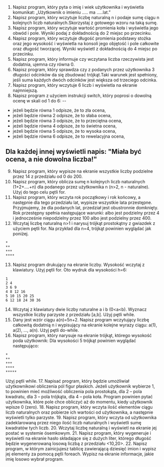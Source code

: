 1. Napisz program, który pyta o imię i wiek użytkownika i wyświetla komunikat: „Użytkownik o imieniu ….. ma …..lat.”
2. Napisz program, który wczytuje liczbę naturalną n i podaje sumę ciągu n kolejnych liczb naturalnych.Skorzystaj z gotowego wzoru na taką sumę.
3. Napisz program, który wczytuje wartość promienia koła i wyświetla jego obwód i pole. Wyniki podaj z dokładnością do 2 miejsc po przecinku.
4. Napisz program, który wczytuje długość promienia podstawy stożka oraz jego wysokość i wyświetla na konsoli jego objętość i pole całkowite oraz długość tworzącej. Wyniki wyświetl z dokładnością do 4 miejsc po przecinku.
5. Napisz program, który informuje czy wczytana liczba rzeczywista jest dodatnia, ujemna czy równa 0.
6. Napisz program, który sprawdza czy z podanych przez użytkownika 3 długości odcinków da się zbudować trójkąt.Taki warunek jest spełniony, jeśli suma każdych dwóch odcinków jest większa od trzeciego odcinka.
7. Napisz program, który wczytuje 6 liczb i wyświetla na ekranie najmniejszą.
8. Napisz program z użyciem instrukcji switch, który poprosi o dowolną ocenę w skali od 1 do 6:
--
* jeżeli będzie równa 1 odpisze, że to zła ocena,
* jeżeli będzie równa 2 odpisze, że to słaba ocena,
* jeżeli będzie równa 3 odpisze, że to przeciętna ocena,
* jeżeli będzie równa 4 odpisze, że to świetna ocena,
* jeżeli będzie równa 5 odpisze, że to wysoka ocena,
* jeżeli będzie równa 6 odpisze, że to rewelacyjna ocena, 
 
Dla każdej innej wyświetli napis: "Miała być ocena, a nie dowolna liczba!"
--
9. Napisz program, który wypisze na ekranie wszystkie liczby podzielne przez 14 z przedziału od 0 do 200.
10. Napisz program, który oblicza sumę n kolejnych liczb naturalnych (1+2+….+n) dla podanego przez użytkownika n (n>2, n - naturalne). Użyj do tego celu pętli for.
11. Napisz program, który wczyta rok początkowy i rok końcowy, a następnie dla tego przedziału lat, wypisze wszystkie lata przestępne. Przyjmujemy, że dla podanych lat, przedział jest obustronnie domknięty. Rok przestępny spełnia następujące warunki: albo jest podzielny przez 4 i jednocześnie niepodzielny przez 100 albo jest podzielny przez 400.
12. Wczytaj liczbę naturalną n>1 i narysuj trójkąt prostokątny z gwiazdek z użyciem pętli for. Na przykład dla n=4, trójkąt powinien wyglądać jak poniżej.
```
*
**
***
****
```
13. Napisz program drukujący na ekranie liczby. Wysokość wczytaj z klawiatury. Użyj pętli for. Oto wydruk dla wysokości h=6:
```
1
2 4
3 6 9
4 8 12 16
5 10 15 20 25
6 12 18 24 30 36
```
14. Wczytaj z klawiatury dwie liczby naturalne a i b (0<a<b). Wyznacz wszystkie liczby parzyste z przedziału [a,b]. Użyj pętli while.
15. Dany jest wzór ciągu a(n)=5n+2. Napisz program wczytujący liczbę całkowitą dodatnią n i wypisujący na ekranie kolejne wyrazy ciągu: a(1), a(2), …, a(n). Użyj pętli do-while.
16. Napisz program, który narysuje na ekranie trójkąt, którego wysokość poda użytkownik: Dla wysokości 5 trójkąt powinien wyglądać następująco:
```
*
**
***
****
*****
```
Użyj pętli while.
17. Napisać program, który będzie umożliwiał użytkownikowi obliczenia pól figur płaskich. Jeżeli użytkownik wybierze 1, to powinien mieć możliwość obliczenia pola prostokąta, dla 2 – pola kwadratu, dla 3 – pola trójkąta, dla 4 – pola koła. Program powinien pytać użytkownika, które pole chce obliczyć aż do momentu, kiedy użytkownik wpisze 0 (zero).
18. Napisz program, który wczyta ilość elementów ciągu liczb naturalnych oraz pobierze ich wartości od użytkownika, a następnie wyświetli tylko parzyste.
19. Napisz program, który wczyta od użytkownika zadeklarowaną przez niego ilość liczb naturalnych i wyświetli sumę kwadratów tych liczb.
20. Wczytaj liczbę naturalną i wyświetl na ekranie jej postać w systemie ósemkowym.
21. Napisz program, który wygeneruje i wyświetli na ekranie hasło składające się z dużych liter, którego długość będzie wygenerowaną losową liczbą z przedziału <10,20>.
22. Napisz program, w którym zainicjujesz tablicę zawierającą dziesięć imion i wypisz jej elementy za pomocą pętli foreach. Wypisz na ekranie informacje, jakie imię losowo wybrał program.
